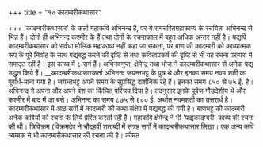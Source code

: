 +++
title = "१० कादम्बरीकथासार"

+++
'कादम्बरीकथासार' के कर्ता महाकवि अभिनन्द हैं, पर ये रामचरितमहाकाव्य के रचयिता अभिनन्द से भिन्न हैं। दोनों ही अभिनन्द कश्मीर के हैं तथा दोनों के रचनाकाल में बहुत अधिक अन्तर नहीं है।
यद्यपि कादम्बरीकथासार को सर्वधा मौलिक महाकाव्य नहीं कहा जा सकता, पर बाण की कादम्बरी को काव्यात्मक रूप के पूरे निर्वाह के साथ पद्यबद्ध करने की दृष्टि से तथा कवित्वप्रकर्ष की दृष्टि से भी यह रचना परम्परा में समादृत रही है। इस काव्य में ८ सर्ग हैं। अभिनवगुप्त, क्षेमेन्द्र तथा भोज ने कादम्बरीकथासार से अनेक पद्य उद्धृत किये हैं। __कादम्बरीकथासारकर्ता अभिनन्द जयन्तभट्ट के पुत्र थे और इनका समय नवम शती का पूर्वार्ध-माना गया है। जयन्तभट्ट अपने समय के सुप्रसिद्ध दार्शनिक रहे हैं। इनका समय ८५० से ७५ ई. है। अभिनन्द ने अपना और अपने वंश का किंचित् परिचय दिया है। तदनुसार इनके पूर्वज गौडदेशीय थे और कश्मीर में बाद में आ बसे। अभिनन्द का समय ८७५ से ६०० ई. अर्थात् नवमशती का उत्तरार्ध है।
कादम्बरीकथासार में आठ सर्गों में कादम्बरी की कथा संक्षेप में पद्यबद्ध की गयी है।
बाणभट्ट की कादम्बरी अनेक कवियों को रचना के लिये प्रेरित करती रही है। महाकवि क्षेमेन्द्र ने भी 'पद्यकादम्बरी' काव्य की रचना की थी। त्रिविक्रम (विक्रमदेव ने चौदहवीं शताब्दी में सत्रह सर्गों में कादम्बरीकथासार लिखा। एक अन्य कवि त्र्यम्बक ने भी कादम्बरीकथासार की रचना की है।
  कीमत